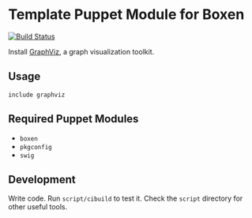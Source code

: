 # Template Puppet Module for Boxen

[![Build Status](https://travis-ci.org/boxen/puppet-graphviz.png?branch=master)](https://travis-ci.org/boxen/puppet-graphviz)

Install [GraphViz](http://www.graphviz.org), a graph visualization toolkit.

## Usage

```puppet
include graphviz
```

## Required Puppet Modules

* `boxen`
* `pkgconfig`
* `swig`

## Development

Write code. Run `script/cibuild` to test it. Check the `script`
directory for other useful tools.

